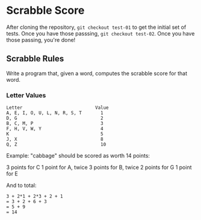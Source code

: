 Scrabble Score
==============

After cloning the repository, `git checkout test-01` to get the initial set of
tests. Once you have those passsing, `git checkout test-02`. Once you have those
passing, you're done!

Scrabble Rules
--------------

Write a program that, given a word, computes the scrabble score for that word.

### Letter Values

```text
Letter                           Value
A, E, I, O, U, L, N, R, S, T       1
D, G                               2
B, C, M, P                         3
F, H, V, W, Y                      4
K                                  5
J, X                               8
Q, Z                               10
```

Example: "cabbage" should be scored as worth 14 points:

3 points for C
1 point for A, twice
3 points for B, twice
2 points for G
1 point for E

And to total:

```text
3 + 2*1 + 2*3 + 2 + 1
= 3 + 2 + 6 + 3
= 5 + 9
= 14
```
